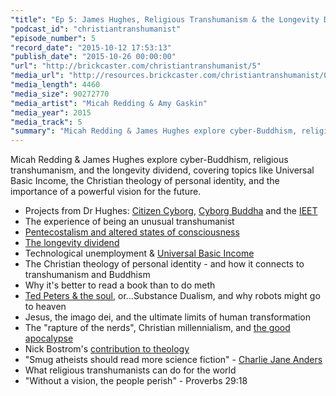 ```yaml
---
"title": "Ep 5: James Hughes, Religious Transhumanism & the Longevity Dividend"
"podcast_id": "christiantranshumanist"
"episode_number": 5
"record_date": "2015-10-12 17:53:13"
"publish_date": "2015-10-26 00:00:00"
"url": "http://brickcaster.com/christiantranshumanist/5"
"media_url": "http://resources.brickcaster.com/christiantranshumanist/005_james_hughes.mp3"
"media_length": 4460
"media_size": 90272770
"media_artist": "Micah Redding & Amy Gaskin"
"media_year": 2015
"media_track": 5
"summary": "Micah Redding & James Hughes explore cyber-Buddhism, religious transhumanism, and the longevity dividend, covering topics like Universal Basic Income, the Christian theology of personal identity, and the importance of a powerful vision for the future."
---
```


Micah Redding & James Hughes explore cyber-Buddhism, religious transhumanism, and the longevity dividend, covering topics like Universal Basic Income, the Christian theology of personal identity, and the importance of a powerful vision for the future.

- Projects from Dr Hughes: [Citizen Cyborg](http://ieet.org/index.php/IEET/citcyb/), [Cyborg Buddha](http://ieet.org/index.php/IEET/cyborgbuddha) and the [IEET](http://ieet.org/)
- The experience of being an unusual transhumanist
- [Pentecostalism and altered states of consciousness](http://ieet.org/archive/1983-BA-thesis.pdf)
- [The longevity dividend](http://ieet.org/index.php/tpwiki/Longevity_dividend)
- Technological unemployment & [Universal Basic Income](http://io9.com/how-universal-basic-income-will-save-us-from-the-robot-1653303459)
- The Christian theology of personal identity - and how it connects to transhumanism and Buddhism
- Why it's better to read a book than to do meth
- [Ted Peters & the soul](http://www.plts.edu/docs/ite_models_soul.pdf), or...Substance Dualism, and why robots might go to heaven
- Jesus, the imago dei, and the ultimate limits of human transformation
- The "rapture of the nerds", Christian millennialism, and [the good apocalypse](http://micahredding.com/blog/2013/04/21/better-apocalypse)
- Nick Bostrom's [contribution to theology](http://www.simulation-argument.com/)
- "Smug atheists should read more science fiction" - [Charlie Jane Anders](http://io9.com/about)
- What religious transhumanists can do for the world
- "Without a vision, the people perish" - Proverbs 29:18
